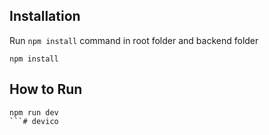 


## Installation
Run `npm install` command in root folder and backend folder
```
npm install 
```
## How to Run

```
npm run dev 
```# devico
